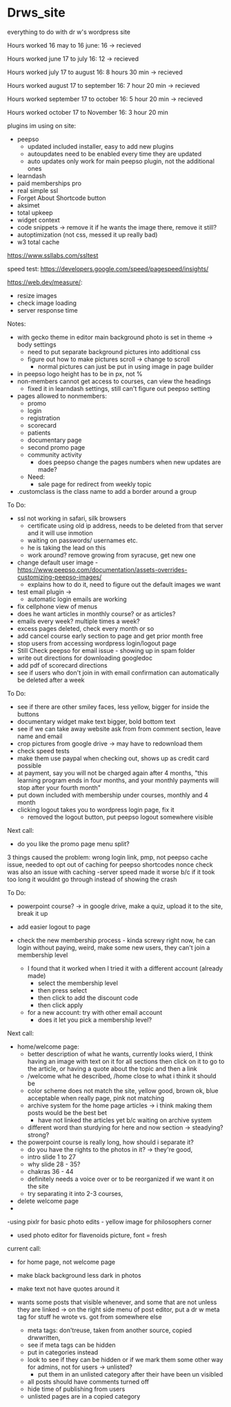 # Drws_site
everything to do with dr w's wordpress site


 Hours worked 16 may to 16 june: 16 ->  recieved
 
 Hours worked  june 17 to july 16: 12 -> recieved
 
 Hours worked july 17 to august 16: 8 hours 30 min -> recieved
 
 Hours worked august 17 to september 16: 7 hour 20 min -> recieved 
 
  Hours worked september 17 to  october 16: 5 hour 20 min -> recieved
  
  Hours worked october 17 to November 16:  3 hour 20 min

 
plugins im using on site:

- peepso
	- updated included installer, easy to add new plugins
	- autoupdates need to be enabled every time they are updated
	- auto updates only work for main peepso plugin, not the additional ones
- learndash 
- paid memberships pro
- real simple ssl 
- Forget About Shortcode button 
- aksimet
- total upkeep
- widget context 
- code snippets -> remove it if he wants the image there, remove it still?
- autoptimization (not css, messed it up really bad)
- w3 total cache

https://www.ssllabs.com/ssltest


speed test:
https://developers.google.com/speed/pagespeed/insights/

https://web.dev/measure/:
- resize images
- check image loading
- server response time

Notes:

- with gecko theme in editor main background photo is set in theme -> body settings
	- need to put separate background pictures into additional css
	- figure out how to make pictures scroll -> change to scroll
		- normal pictures can just be put in using image in page builder
- in peepso logo height has to be in px, not %
- non-members cannot get access to courses, can view the headings 
 	- fixed it in learndash settings, still can't figure out peepso setting
- pages allowed to nonmembers:
	- promo
	- login
	- registration
	- scorecard
	- patients
	- documentary page
	- second promo page
	- community activity
		- does peepso change the pages numbers when new updates are made?
	- Need:
		- sale page for redirect from weekly topic
- .customclass is the class name to add a border around a group

To Do:

- ssl not working in safari, silk browsers
	- certificate using old ip address, needs to be deleted from that server and it will use inmotion 
	- waiting on passwords/ usernames etc. 
	- he is taking the lead on this
	- work around? remove growing from syracuse, get new one
- change default user image
	-https://www.peepso.com/documentation/assets-overrides-customizing-peepso-images/ 
	- explains how to do it, need to figure out the default images we want
- test email plugin -> 
	- automatic login emails are working
- fix cellphone view of menus
- does he want articles in monthly course? or as articles? 
- emails every week? multiple times a week?
- excess pages deleted, check every month or so
- add cancel course early section to page and get prior month free
- stop users from accessing wordpress login/logout page
- Still Check peepso  for email issue - showing up in spam folder
- write out directions for downloading googledoc
- add pdf of scorecard directions
- see if users who don't join in with email confirmation can automatically be deleted after a week



To Do:


- see if there are other smiley faces, less yellow, bigger for inside the buttons
- documentary widget make text bigger, bold bottom text 
- see if we can take away website ask from from comment section, leave name and email
- crop pictures from google drive -> may have to redownload them
- check speed tests 
- make them use paypal when checking out, shows up as credit card possible
- at payment, say you will not be charged again after 4 months, "this learning program ends in four months, and your monthly payments will stop after your fourth month"
- put down included with membership under courses, monthly and 4 month 
- clicking logout takes you to wordpress login page, fix it
	- removed the logout button, put peepso logout somewhere visible

Next call:
- do you like the promo page  menu split?

3 things caused the problem:
wrong login link, pmp, not peepso
cache issue, needed to opt out of caching for peepso shortcodes
nonce check was also an issue with caching
-server speed made it worse b/c if it took too long it wouldnt go through instead of showing the crash



To Do:

- powerpoint course? -> in google drive, make a quiz, upload it to the site, break it up 

- add easier logout to page 

- check the new membership process - kinda screwy right now, he can login without paying, weird, make some new users, they can't join a membership level
	 - I found that it worked when I tried it with a different account (already made)
	 	- select the membership level
	 	- then press select
	 	- then click to add the discount code 
	 	- then click apply
	- for a new account: try with other email account
		- does it let you pick a membership level?

Next call:
- home/welcome page:
	- better description of what he wants, currently looks wierd, I think having an image with text on it for all sections then click on it to go to the article, or having a quote about the topic and then a link
	- /welcome what he described, /home close to what i think it should be
	- color scheme does not match the site, yellow good, brown ok, blue acceptable when really page, pink  not matching
	- archive system for the home page articles -> i think making them posts would be the best bet
		- have not linked the articles yet b/c waiting on archive system
	- different word than sturdying for here and now section -> steadying? strong?
- the powerpoint course is really long, how should i separate it?
	- do you have the rights to the photos in it? -> they're good, 
	- intro slide 1 to 27 
	- why slide 28 - 35?
	- chakras 36 - 44
	- definitely needs a voice over or to be reorganized if we want it on the site
	- try separating it into 2-3 courses, 
- delete welcome page
- 
-using pixlr for basic photo edits
	- yellow image for philosophers corner
- used photo editor for flavenoids picture, font = fresh

current call:
- for home page, not welcome page
- make black background less dark in photos
- make text not have quotes around it 

- wants some posts that visible whenever, and some that are not unless they are linked  -> on the right side menu of post editor, put a dr w meta tag for stuff he wrote vs. got from somewhere else
	- meta tags: don'treuse, taken from another source, copied drwwritten, 
	- see if meta tags can be hidden
	- put in categories instead
	- look to see if they can be hidden or if we mark them some other way for admins, not for users -> unlisted?
		- put them in an unlisted category after their have been un visibled
	- all posts should have comments turned off
	- hide time of publishing from users
	- unlisted pages are in a copied category
